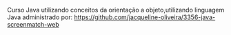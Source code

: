 Curso Java utilizando conceitos da orientação a objeto,utilizando linguagem Java
administrado por: https://github.com/jacqueline-oliveira/3356-java-screenmatch-web
